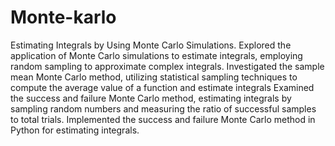 # Monte-karlo
Estimating Integrals by Using Monte Carlo Simulations. 
Explored the application of Monte Carlo simulations to estimate integrals, employing random sampling to approximate complex integrals. 
Investigated the sample mean Monte Carlo method, utilizing statistical sampling techniques to compute the average value of a function and estimate integrals
Examined the success and failure Monte Carlo method, estimating integrals by sampling random numbers and measuring the ratio of successful samples to total trials.
Implemented the success and failure Monte Carlo method in Python for estimating integrals.

